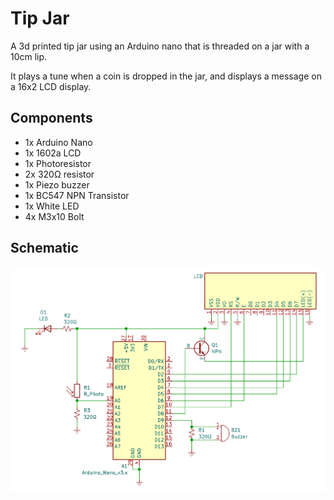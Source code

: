 # Tip Jar
A 3d printed tip jar using an Arduino nano that is threaded on a jar with a 10cm lip.

It plays a tune when a coin is dropped in the jar, and displays a message on a 16x2 LCD display. 

## Components
- 1x Arduino Nano
- 1x 1602a LCD
- 1x Photoresistor
- 2x 320Ω resistor
- 1x Piezo buzzer
- 1x BC547 NPN Transistor
- 1x White LED
- 4x M3x10 Bolt

## Schematic
<img src="STL & schematics\Tip Jar.png" width=700px height = auto>
